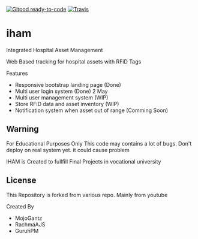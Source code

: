 [![Gitpod ready-to-code](https://img.shields.io/badge/Gitpod-ready--to--code-blue?logo=gitpod)](https://gitpod.io/#https://github.com/PPLite/iham)
[![Travis](https://travis-ci.com/PPLite/iham.svg?branch=main)](https://travis-ci.com/github/PPLite/iham)

# iham
Integrated Hospital Asset Management

Web Based tracking for hospital assets with RFiD Tags

Features
- Responsive bootstrap landing page (Done)
- Multi user login system (Done) 2 May
- Multi user management system (WIP)
- Store RFiD data and asset inventory (WIP)
- Notification system when asset out of range (Comming Soon)

## Warning ##
For Educational Purposes Only
This code may contains a lot of bugs. Don't deploy on real system yet. it could cause problem

IHAM is Created to fullfill Final Projects in vocational university

## License ##
This Repository is forked from various repo. Mainly from youtube

Created By
- MojoGantz
- RachmaAJS
- GuruhPM
